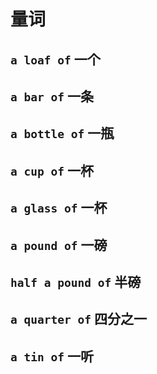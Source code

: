 # 量词

## `a loaf of` 一个

## `a bar of` 一条

## `a bottle of` 一瓶

## `a cup of` 一杯

## `a glass of` 一杯

## `a pound of` 一磅

## `half a pound of` 半磅

## `a quarter of` 四分之一

## `a tin of` 一听
